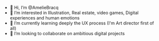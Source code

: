 - 👋 Hi, I’m @AmelieBracq
- 👀 I’m interested in Illustration, Real estate, video games, Digital experiences and human emotions
- 🌱 I’m currently learning deeply the UX process (I'm Art director first of all)
- 💞️ I’m looking to collaborate on ambitious digital projects
<!---
AmelieBracq/AmelieBracq is a ✨ special ✨ repository because its `README.md` (this file) appears on your GitHub profile.
You can click the Preview link to take a look at your changes.
--->
